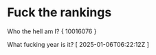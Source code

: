 # Fuck the rankings

Who the hell am I?
{ 10016076 }

What fucking year is it?
[ 2025-01-06T06:22:12Z ]
